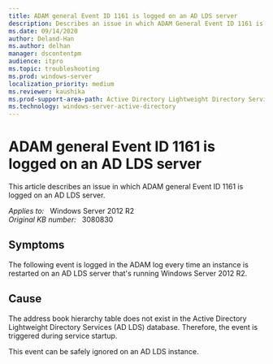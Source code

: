 ```yaml
---
title: ADAM general Event ID 1161 is logged on an AD LDS server
description: Describes an issue in which ADAM General Event ID 1161 is logged on an AD LDS server
ms.date: 09/14/2020
author: Deland-Han
ms.author: delhan 
manager: dscontentpm
audience: itpro
ms.topic: troubleshooting
ms.prod: windows-server
localization_priority: medium
ms.reviewer: kaushika
ms.prod-support-area-path: Active Directory Lightweight Directory Services (AD LDS) and Active Directory Application Mode (ADAM)
ms.technology: windows-server-active-directory
---
```

# ADAM general Event ID 1161 is logged on an AD LDS server

This article describes an issue in which ADAM general Event ID 1161 is logged on an AD LDS server.

_Applies to:_ &nbsp; Windows Server 2012 R2  
_Original KB number:_ &nbsp; 3080830

## Symptoms

The following event is logged in the ADAM log every time an instance is restarted on an AD LDS server that's running Windows Server 2012 R2.

## Cause

The address book hierarchy table does not exist in the Active Directory Lightweight Directory Services (AD LDS) database. Therefore, the event is triggered during service startup.

This event can be safely ignored on an AD LDS instance.
